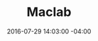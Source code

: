 ---
title: Maclab
date: 2016-07-29 14:03:00 -04:00
image: "/uploads/sponsor-maclab.jpg"
image-alt: logo for maclab
url: https://maclaboratory.com/
is-2019: true
---